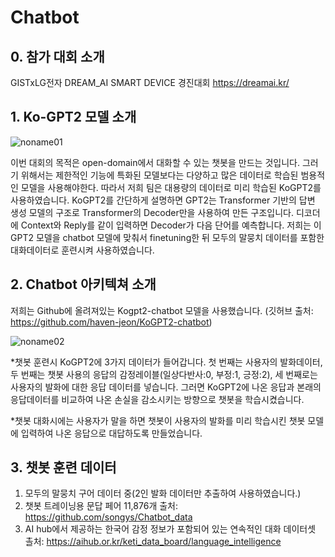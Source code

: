 # Chatbot

## 0. 참가 대회 소개

GISTxLG전자 DREAM_AI SMART DEVICE 경진대회
https://dreamai.kr/


## 1. Ko-GPT2 모델 소개
![noname01](https://user-images.githubusercontent.com/57859679/99677988-acba2d00-2abd-11eb-9ef2-5be6d965d2cb.png)

이번 대회의 목적은 open-domain에서 대화할 수 있는 챗봇을 만드는 것입니다. 그러기 위해서는 제한적인 기능에 특화된 모델보다는 다양하고 많은 데이터로 학습된 범용적인 모델을 사용해야한다. 따라서 저희 팀은 대용량의 데이터로 미리 학습된 KoGPT2를 사용하였습니다.
KoGPT2를 간단하게 설명하면 GPT2는 Transformer 기반의 답변 생성 모델의 구조로 Transformer의 Decoder만을 사용하여 만든 구조입니다. 디코더에 Context와 Reply를 같이 입력하면 Decoder가 다음 단어를 예측합니다. 저희는 이 GPT2 모델을 chatbot 모델에 맞춰서 finetuning한 뒤 모두의 말뭉치 데이터를 포함한 대화데이터로 훈련시켜 사용하였습니다.

## 2. Chatbot 아키텍쳐 소개
저희는 Github에 올려져있는 Kogpt2-chatbot 모델을 사용했습니다.
(깃허브 출처: https://github.com/haven-jeon/KoGPT2-chatbot)


![noname02](https://user-images.githubusercontent.com/57859679/99680189-1fc4a300-2ac0-11eb-9f99-723a559201b0.png)

*챗봇 훈련시 KoGPT2에 3가지 데이터가 들어갑니다. 첫 번째는 사용자의 발화데이터, 두 번째는 챗봇 사용의 응답의 감정레이블(일상다반사:0, 부정:1, 긍정:2), 세 번째로는 사용자의 발화에 대한 응답 데이터를 넣습니다. 그러면 KoGPT2에 나온 응답과 본래의 응답데이터를 비교하여 나온 손실을 감소시키는 방향으로 챗봇을 학습시켰습니다.

*챗봇 대화시에는 사용자가 말을 하면 챗봇이 사용자의 발화를 미리 학습시킨 챗봇 모델에 입력하여 나온 응답으로 대답하도록 만들었습니다.

## 3. 챗봇 훈련 데이터 
1) 모두의 말뭉치 구어 데이터 중(2인 발화 데이터만 추출하여 사용하였습니다.)
2) 챗봇 트레이닝용 문답 페어 11,876개
출처: https://github.com/songys/Chatbot_data
3) AI hub에서 제공하는 한국어 감정 정보가 포함되어 있는 연속적인 대화 데이터셋
촐처: https://aihub.or.kr/keti_data_board/language_intelligence
